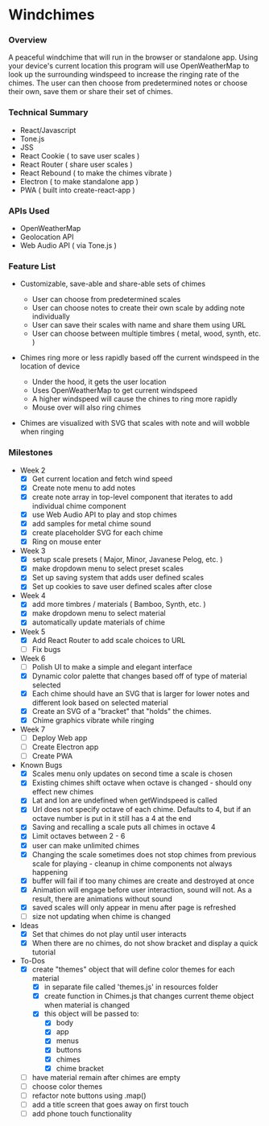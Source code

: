 # Windchimes

### Overview

A peaceful windchime that will run in the browser or standalone app. Using your device's current location this program will use OpenWeatherMap to look up the surrounding windspeed to increase the ringing rate of the chimes. The user can then choose from predetermined notes or choose their own, save them or share their set of chimes.

### Technical Summary

- React/Javascript
- Tone.js
- JSS
- React Cookie ( to save user scales )
- React Router ( share user scales )
- React Rebound ( to make the chimes vibrate )
- Electron ( to make standalone app )
- PWA ( built into create-react-app )

### APIs Used

- OpenWeatherMap
- Geolocation API
- Web Audio API ( via Tone.js )

### Feature List

- Customizable, save-able and share-able sets of chimes
    - User can choose from predetermined scales
    - User can choose notes to create their own scale by adding note individually
    - User can save their scales with name and share them using URL
    - User can choose between multiple timbres ( metal, wood, synth, etc. )

- Chimes ring more or less rapidly based off the current windspeed in the location of device
    - Under the hood, it gets the user location
    - Uses OpenWeatherMap to get current windspeed
    - A higher windspeed will cause the chines to ring more rapidly
    - Mouse over will also ring chimes

- Chimes are visualized with SVG that scales with note and will wobble when ringing

### Milestones

- Week 2
    - [x] Get current location and fetch wind speed
    - [x] Create note menu to add notes
    - [x] create note array in top-level component that iterates to add individual chime component
    - [x] use Web Audio API to play and stop chimes
    - [x] add samples for metal chime sound
    - [x] create placeholder SVG for each chime
    - [x] Ring on mouse enter

- Week 3
    - [x] setup scale presets ( Major, Minor, Javanese Pelog, etc. )
    - [x] make dropdown menu to select preset scales
    - [x] Set up saving system that adds user defined scales
    - [x] Set up cookies to save user defined scales after close

- Week 4
    - [x] add more timbres / materials ( Bamboo, Synth, etc. )
    - [x] make dropdown menu to select material
    - [x] automatically update materials of chime

- Week 5
    - [x] Add React Router to add scale choices to URL
    - [ ] Fix bugs

- Week 6
    - [ ] Polish UI to make a simple and elegant interface
    - [x] Dynamic color palette that changes based off of type of material selected
    - [x] Each chime should have an SVG that is larger for lower notes and different look based on selected material 
    - [x] Create an SVG of a "bracket" that "holds" the chimes.
    - [x] Chime graphics vibrate while ringing

- Week 7
    - [ ] Deploy Web app
    - [ ] Create Electron app
    - [ ] Create PWA

- Known Bugs
    - [x] Scales menu only updates on second time a scale is chosen
    - [x] Existing chimes shift octave when octave is changed - should ony effect new chimes
    - [x] Lat and lon are undefined when getWindspeed is called
    - [x] Url does not specify octave of each chime. Defaults to 4, but if an octave number is put in it still has a 4 at the end
    - [x] Saving and recalling a scale puts all chimes in octave 4
    - [x] Limit octaves between 2 - 6
    - [x] user can make unlimited chimes
    - [x] Changing the scale sometimes does not stop chimes from previous scale for playing - cleanup in chime components not always happening
    - [x] buffer will fail if too many chimes are create and destroyed at once
    - [x] Animation will engage before user interaction, sound will not. As a result, there are animations without sound
    - [x] saved scales will only appear in menu after page is refreshed
    - [ ] size not updating when chime is changed

- Ideas
    - [x] Set that chimes do not play until user interacts
    - [x] When there are no chimes, do not show bracket and display a quick tutorial

- To-Dos
    - [x] create "themes" object that will define color themes for each material
      - [x] in separate file called 'themes.js' in resources folder
      - [x] create function in Chimes.js that changes current theme object when material is changed
      - [x] this object will be passed to:
        - [x] body
        - [x] app
        - [x] menus
        - [x] buttons
        - [x] chimes
        - [x] chime bracket
    - [ ] have material remain after chimes are empty
    - [ ] choose color themes
    - [ ] refactor note buttons using .map()
    - [ ] add a title screen that goes away on first touch
    - [ ] add phone touch functionality